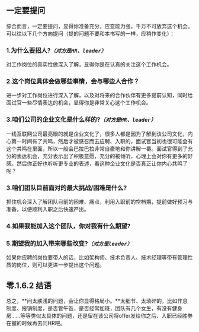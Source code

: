 ## 一定要提问

综合而言，一定要提问，显得你准备充分，应变能力强，千万不可放弃这个机会。可以往以下几个方向提问（提的问题不要和本书写的一样，应稍作变化）：

### **1.为什么要招人?*****`（对方是HR、leader）`***

对工作岗位的真实性做深入了解，显得你是在认真的关注这个工作机会。

### 2.这个岗位具体会做哪些事情，会与哪些人合作？

进一步对工作岗位进行深入了解，以及对将来的合作伙伴有更多提前认知，同时给面试官一些尽情表达的机会，显得你是非常关心这个工作机会。

### **3.咱们公司的企业文化是什么样的?***`（对方是HR、leader）`*

一线互联网公司最亮眼的就是企业文化了，很多人都是因为了解到该公司文化，内心第一时间有了共鸣，然后才被感召而去应聘、入职的，面试官当初也很可能会有这个共鸣在里面，所以一般会巴拉巴拉非常自豪地和你讲解一番。面试官得到了充分的表达机会，充分表示出了积极意愿，充分的被倾听，心理上会对你有更多的好感。然后你正好也听听更专业的表述，看这种企业文化是否真正让你内心共鸣了呢？

### 3.咱们团队目前面对的最大挑战/困难是什么?

抓住机会深入了解团队目前的困难、痛点，利用入职前的空档期，提前做好预习与准备，以便顺利入职之后快速产出。

### 4.如果我能加入这个团队，你对我有什么期望?

### 5.期望我的加入带来哪些改变?***`（对方是leader）`***

如果你应聘的岗位要带人的话，比如架构师、技术负责人、技术经理等带有管理性质的岗位，则可以更进一步提出这个问题。

## 零.1.6.2 结语

总之，**问太肤浅的问题，会让你显得格局小。**太细节、太琐碎的，比如作息制度、报销制度，是否管午饭，是否经常加班，团队有几个女生，有没有健身房……等等类似太具体的问题，还是留在该公司将offer发给你之后、入职已经胜券在握的时候再去问HR吧。